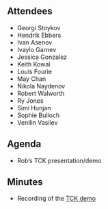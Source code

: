 ## Attendees

- Georgi Stoykov
- Hendrik Ebbers
- Ivan Asenov
- Ivaylo Garnev
- Jessica Gonzalez
- Keith Kowal
- Louis Fourie
- May Chan
- Nikola Naydenov
- Robert Walworth
- Ry Jones
- Simi Hunjan
- Sophie Bulloch
- Venilin Vasilev

## Agenda

- Rob’s TCK presentation/demo

## Minutes

- Recording of the [TCK demo](https://zoom.us/rec/share/yjd39aezd8c-iGP6_BHHH0ERwQs9PncmLvYEL5BDHoAD7OSYlHj-QaHOqb1NJ5hX.W6IwxaZvImNO1giG)
